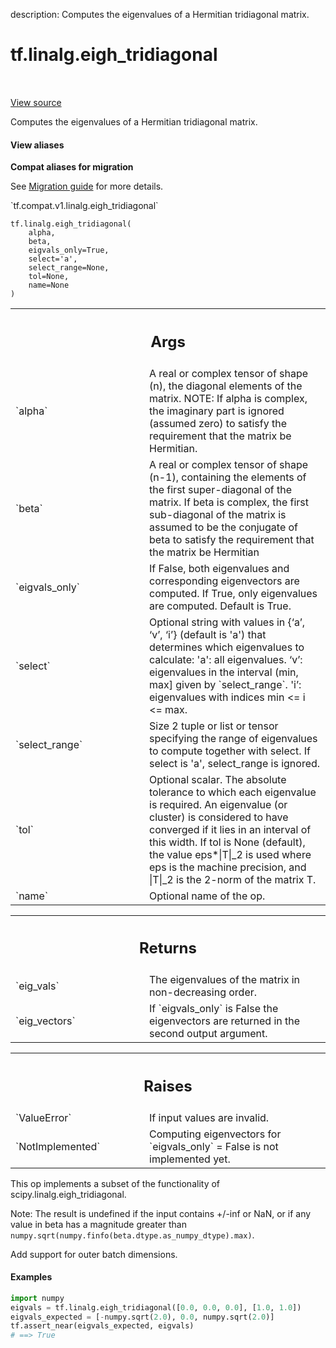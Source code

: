 description: Computes the eigenvalues of a Hermitian tridiagonal matrix.

<div itemscope itemtype="http://developers.google.com/ReferenceObject">
<meta itemprop="name" content="tf.linalg.eigh_tridiagonal" />
<meta itemprop="path" content="Stable" />
</div>

# tf.linalg.eigh_tridiagonal

<!-- Insert buttons and diff -->

<table class="tfo-notebook-buttons tfo-api nocontent" align="left">

</table>

<a target="_blank" class="external" href="/code/stable/tensorflow/python/ops/linalg/linalg_impl.py">View source</a>



Computes the eigenvalues of a Hermitian tridiagonal matrix.

<section class="expandable">
  <h4 class="showalways">View aliases</h4>
  <p>
<b>Compat aliases for migration</b>
<p>See
<a href="https://www.tensorflow.org/guide/migrate">Migration guide</a> for
more details.</p>
<p>`tf.compat.v1.linalg.eigh_tridiagonal`</p>
</p>
</section>

<pre class="devsite-click-to-copy prettyprint lang-py tfo-signature-link">
<code>tf.linalg.eigh_tridiagonal(
    alpha,
    beta,
    eigvals_only=True,
    select=&#x27;a&#x27;,
    select_range=None,
    tol=None,
    name=None
)
</code></pre>



<!-- Placeholder for "Used in" -->


<!-- Tabular view -->
 <table class="responsive fixed orange">
<colgroup><col width="214px"><col></colgroup>
<tr><th colspan="2"><h2 class="add-link">Args</h2></th></tr>

<tr>
<td>
`alpha`
</td>
<td>
A real or complex tensor of shape (n), the diagonal elements of the
matrix. NOTE: If alpha is complex, the imaginary part is ignored (assumed
  zero) to satisfy the requirement that the matrix be Hermitian.
</td>
</tr><tr>
<td>
`beta`
</td>
<td>
A real or complex tensor of shape (n-1), containing the elements of
the first super-diagonal of the matrix. If beta is complex, the first
sub-diagonal of the matrix is assumed to be the conjugate of beta to
satisfy the requirement that the matrix be Hermitian
</td>
</tr><tr>
<td>
`eigvals_only`
</td>
<td>
If False, both eigenvalues and corresponding eigenvectors are
computed. If True, only eigenvalues are computed. Default is True.
</td>
</tr><tr>
<td>
`select`
</td>
<td>
Optional string with values in {‘a’, ‘v’, ‘i’} (default is 'a') that
determines which eigenvalues to calculate:
  'a': all eigenvalues.
  ‘v’: eigenvalues in the interval (min, max] given by `select_range`.
  'i’: eigenvalues with indices min <= i <= max.
</td>
</tr><tr>
<td>
`select_range`
</td>
<td>
Size 2 tuple or list or tensor specifying the range of
eigenvalues to compute together with select. If select is 'a',
select_range is ignored.
</td>
</tr><tr>
<td>
`tol`
</td>
<td>
Optional scalar. The absolute tolerance to which each eigenvalue is
required. An eigenvalue (or cluster) is considered to have converged if it
lies in an interval of this width. If tol is None (default), the value
eps*|T|_2 is used where eps is the machine precision, and |T|_2 is the
2-norm of the matrix T.
</td>
</tr><tr>
<td>
`name`
</td>
<td>
Optional name of the op.
</td>
</tr>
</table>



<!-- Tabular view -->
 <table class="responsive fixed orange">
<colgroup><col width="214px"><col></colgroup>
<tr><th colspan="2"><h2 class="add-link">Returns</h2></th></tr>

<tr>
<td>
`eig_vals`
</td>
<td>
The eigenvalues of the matrix in non-decreasing order.
</td>
</tr><tr>
<td>
`eig_vectors`
</td>
<td>
If `eigvals_only` is False the eigenvectors are returned in
the second output argument.
</td>
</tr>
</table>



<!-- Tabular view -->
 <table class="responsive fixed orange">
<colgroup><col width="214px"><col></colgroup>
<tr><th colspan="2"><h2 class="add-link">Raises</h2></th></tr>

<tr>
<td>
`ValueError`
</td>
<td>
If input values are invalid.
</td>
</tr><tr>
<td>
`NotImplemented`
</td>
<td>
Computing eigenvectors for `eigvals_only` = False is
not implemented yet.
</td>
</tr>
</table>


This op implements a subset of the functionality of
scipy.linalg.eigh_tridiagonal.

Note: The result is undefined if the input contains +/-inf or NaN, or if
any value in beta has a magnitude greater than
`numpy.sqrt(numpy.finfo(beta.dtype.as_numpy_dtype).max)`.



  Add support for outer batch dimensions.

#### Examples

```python
import numpy
eigvals = tf.linalg.eigh_tridiagonal([0.0, 0.0, 0.0], [1.0, 1.0])
eigvals_expected = [-numpy.sqrt(2.0), 0.0, numpy.sqrt(2.0)]
tf.assert_near(eigvals_expected, eigvals)
# ==> True
```